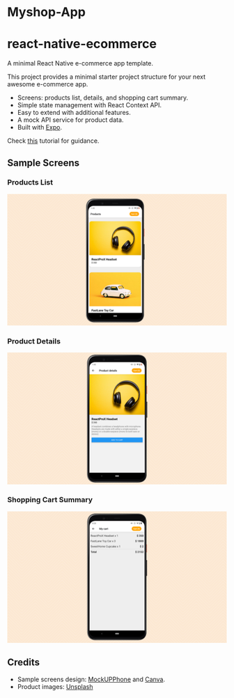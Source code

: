 # Myshop-App
# react-native-ecommerce
A minimal React Native e-commerce app template.

This project provides a minimal starter project structure for your next awesome e-commerce app. 

- Screens: products list, details, and shopping cart summary.
- Simple state management with React Context API.
- Easy to extend with additional features.
- A mock API service for product data.
- Built with [Expo](https://expo.dev).

Check [this](https://blog.logrocket.com/build-ecommerce-app-from-scratch-with-react-native/) tutorial for guidance.

## Sample Screens

### Products List
![Products List](./docs/productsList.png)

### Product Details
![Product Details](./docs/productDetails.png)

### Shopping Cart Summary
![Shopping Cart Summary](./docs/cart.png)

## Credits

- Sample screens design: [MockUPPhone](https://mockuphone.com) and [Canva](https://www.canva.com).
- Product images: [Unsplash](https://unsplash.com/)


